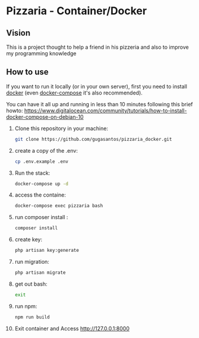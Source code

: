 # Pizzaria - Container/Docker

## Vision

This is a project thought to help a friend in his pizzeria and also to improve my programming knowledge

## How to use

If you want to run it locally (or in your own server), first you need to install
[docker](https://docs.docker.com/get-docker/) (even [docker-compose](https://docs.docker.com/compose/install/) it's also recommended).

You can have it all up and running in less than 10 minutes following this brief howto:
https://www.digitalocean.com/community/tutorials/how-to-install-docker-compose-on-debian-10

1. Clone this repository in your machine:

    ```bash
    git clone https://github.com/gugasantos/pizzaria_docker.git
    ```

2. create a copy of the .env:
    ```bash
    cp .env.example .env
    ```
3. Run the stack:
    ```bash
    docker-compose up -d
    ```

4. access the containe:

    ```bash
    docker-compose exec pizzaria bash
    ```
5. run composer install :

    ```bash
    composer install
    ```
6. create key:

    ```bash
    php artisan key:generate
    ```
7. run migration:

    ```bash
    php artisan migrate
    ```

8. get out bash:

    ```bash
    exit
    ```
9. run npm:

    ```bash
    npm run build
    ```
8. Exit container and Access http://127.0.0.1:8000
